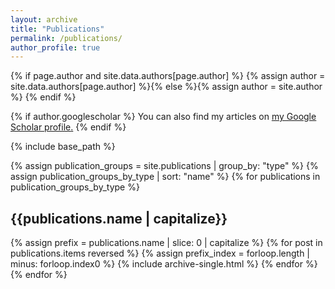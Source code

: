 ```yaml
---
layout: archive
title: "Publications"
permalink: /publications/
author_profile: true
---
```


{% if page.author and site.data.authors[page.author] %}
  {% assign author = site.data.authors[page.author] %}{% else %}{% assign author = site.author %}
{% endif %}

{% if author.googlescholar %}
  You can also find my articles on <u><a href="{{author.googlescholar}}">my Google Scholar profile</a>.</u>
{% endif %}

{% include base_path %}

{% assign publication_groups = site.publications | group_by: "type" %}
{% assign publication_groups_by_type | sort: "name" %}
{% for publications in publication_groups_by_type %}
  <h2 class="archive__subtitle">{{publications.name | capitalize}}</h2>
  {% assign prefix = publications.name | slice: 0 | capitalize %}
  {% for post in publications.items reversed %}
    {% assign prefix_index = forloop.length | minus: forloop.index0 %}
    {% include archive-single.html %}
  {% endfor %}
{% endfor %}
